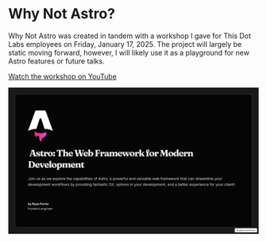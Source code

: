 # Why Not Astro?

Why Not Astro was created in tandem with a workshop I gave for This Dot Labs employees on Friday, January 17, 2025. The project will largely be static moving forward, however, I will likely use it as a playground for new Astro features or future talks.

[Watch the workshop on YouTube
](https://www.youtube.com/watch?v=VsNtGr8RjLo&t=2s)

[![Astro: The Web Framework for Modern Development](https://github.com/ryandotfurrer/why-not-astro/blob/main/public/Astro%20Web%20Framework.png?raw=true)](https://www.youtube.com/watch?v=VsNtGr8RjLo&t=2s)
